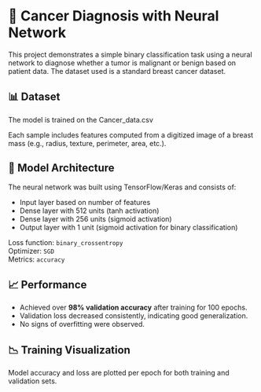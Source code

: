 # 🧠 Cancer Diagnosis with Neural Network

This project demonstrates a simple binary classification task using a neural network to diagnose whether a tumor is malignant or benign based on patient data. The dataset used is a standard breast cancer dataset.

## 📊 Dataset
The model is trained on the Cancer_data.csv

Each sample includes features computed from a digitized image of a breast mass (e.g., radius, texture, perimeter, area, etc.).

## 🧠 Model Architecture
The neural network was built using TensorFlow/Keras and consists of:

- Input layer based on number of features
- Dense layer with 512 units (tanh activation)
- Dense layer with 256 units (sigmoid activation)
- Output layer with 1 unit (sigmoid activation for binary classification)

Loss function: `binary_crossentropy`  
Optimizer: `SGD`  
Metrics: `accuracy`

## 📈 Performance
- Achieved over **98% validation accuracy** after training for 100 epochs.
- Validation loss decreased consistently, indicating good generalization.
- No signs of overfitting were observed.

## 📉 Training Visualization
Model accuracy and loss are plotted per epoch for both training and validation sets.
